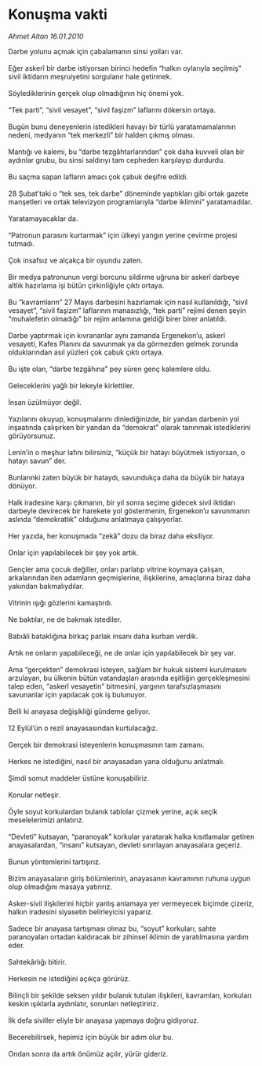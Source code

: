 # Konuşma vakti

*Ahmet Altan 16.01.2010*

<div class="taraf_structure_2col_1zq">
<div class="margen_n">



 <p>Darbe yolunu açmak için çabalamanın sinsi yolları var. <br/><br/>Eğer askerî bir darbe istiyorsan birinci hedefin “halkın oylarıyla seçilmiş” sivil iktidarın meşruiyetini sorgulanır hale getirmek. <br/><br/>Söylediklerinin gerçek olup olmadığının hiç önemi yok. <br/><br/>“Tek parti”, “sivil vesayet”, “sivil faşizm” laflarını dökersin ortaya. <br/><br/>Bugün bunu deneyenlerin istedikleri havayı bir türlü yaratamamalarının nedeni, medyanın “tek merkezli” bir halden çıkmış olması. <br/><br/>Mantığı ve kalemi, bu “darbe tezgâhtarlarından” çok daha kuvveli olan bir aydınlar grubu, bu sinsi saldırıyı tam cepheden karşılayıp durdurdu. <br/><br/>Bu saçma sapan lafların amacı çok çabuk deşifre edildi. <br/><br/>28 Şubat’taki o “tek ses, tek darbe” döneminde yaptıkları gibi ortak gazete manşetleri ve ortak televizyon programlarıyla “darbe iklimini” yaratamadılar. <br/><br/>Yaratamayacaklar da. <br/><br/>“Patronun parasını kurtarmak” için ülkeyi yangın yerine çevirme projesi tutmadı. <br/><br/>Çok insafsız ve alçakça bir oyundu zaten. <br/><br/>Bir medya patronunun vergi borcunu sildirme uğruna bir askerî darbeye altlık hazırlama işi bütün çirkinliğiyle çıktı ortaya. <br/><br/>Bu “kavramların” 27 Mayıs darbesini hazırlamak için nasıl kullanıldığı, “sivil vesayet”, “sivil faşizm” laflarının manasızlığı, “tek parti” rejimi denen şeyin “muhalefetin olmadığı” bir rejim anlamına geldiği birer birer anlatıldı. <br/><br/>Darbe yaptırmak için kıvrananlar aynı zamanda Ergenekon’u, askerî vesayeti, Kafes Planını da savunmak ya da görmezden gelmek zorunda olduklarından asıl yüzleri çok çabuk çıktı ortaya. <br/><br/>Bu işte olan, “darbe tezgâhına” pey süren genç kalemlere oldu. <br/><br/>Geleceklerini yağlı bir lekeyle kirlettiler. <br/><br/>İnsan üzülmüyor değil. <br/><br/>Yazılarını okuyup, konuşmalarını dinlediğinizde, bir yandan darbenin yol inşaatında çalışırken bir yandan da “demokrat” olarak tanınmak istediklerini görüyorsunuz. <br/><br/>Lenin’in o meşhur lafını bilirsiniz, “küçük bir hatayı büyütmek istiyorsan, o hatayı savun” der. <br/><br/>Bunlarınki zaten büyük bir hataydı, savundukça daha da büyük bir hataya dönüyor. <br/><br/>Halk iradesine karşı çıkmanın, bir yıl sonra seçime gidecek sivil iktidarı darbeyle devirecek bir harekete yol göstermenin, Ergenekon’u savunmanın aslında “demokratlık” olduğunu anlatmaya çalışıyorlar. <br/><br/>Her yazıda, her konuşmada “zekâ” dozu da biraz daha eksiliyor. <br/><br/>Onlar için yapılabilecek bir şey yok artık. <br/><br/>Gençler ama çocuk değiller, onları parlatıp vitrine koymaya çalışan, arkalarından iten adamların geçmişlerine, ilişkilerine, amaçlarına biraz daha yakından bakmalıydılar. <br/><br/>Vitrinin ışığı gözlerini kamaştırdı. <br/><br/>Ne baktılar, ne de bakmak istediler. <br/><br/>Babıâli bataklığına birkaç parlak insanı daha kurban verdik. <br/><br/>Artık ne onların yapabileceği, ne de onlar için yapılabilecek bir şey var. <br/><br/>Ama “gerçekten” demokrasi isteyen, sağlam bir hukuk sistemi kurulmasını arzulayan, bu ülkenin bütün vatandaşları arasında eşitliğin gerçekleşmesini talep eden, “askerî vesayetin” bitmesini, yargının tarafsızlaşmasını savunanlar için yapılacak çok iş bulunuyor. <br/><br/>Belli ki anayasa değişikliği gündeme geliyor. <br/><br/>12 Eylül’ün o rezil anayasasından kurtulacağız. <br/><br/>Gerçek bir demokrasi isteyenlerin konuşmasının tam zamanı. <br/><br/>Herkes ne istediğini, nasıl bir anayasadan yana olduğunu anlatmalı. <br/><br/>Şimdi somut maddeler üstüne konuşabiliriz. <br/><br/>Konular netleşir. <br/><br/>Öyle soyut korkulardan bulanık tablolar çizmek yerine, açık seçik meselelerimizi anlatırız. <br/><br/>“Devleti” kutsayan, “paranoyak” korkular yaratarak halka kısıtlamalar getiren anayasalardan, “insanı” kutsayan, devleti sınırlayan anayasalara geçeriz. <br/><br/>Bunun yöntemlerini tartışırız. <br/><br/>Bizim anayasaların giriş bölümlerinin, anayasanın kavramının ruhuna uygun olup olmadığını masaya yatırırız. <br/><br/>Asker-sivil ilişkilerini hiçbir yanlış anlamaya yer vermeyecek biçimde çizeriz, halkın iradesini siyasetin belirleyicisi yaparız. <br/><br/>Sadece bir anayasa tartışması olmaz bu, “soyut” korkuları, sahte paranoyaları ortadan kaldıracak bir zihinsel iklimin de yaratılmasına yardım eder. <br/><br/>Sahtekârlığı bitirir. <br/><br/>Herkesin ne istediğini açıkça görürüz. <br/><br/>Bilinçli bir şekilde seksen yıldır bulanık tutulan ilişkileri, kavramları, korkuları keskin ışıklarla aydınlatır, sorunları netleştiririz. <br/><br/>İlk defa siviller eliyle bir anayasa yapmaya doğru gidiyoruz. <br/><br/>Becerebilirsek, hepimiz için büyük bir adım olur bu. <br/><br/>Ondan sonra da artık önümüz açılır, yürür gideriz.</p>
<br/>
<br/>
<br/>



<br/>


<div id="taraf_not">
</div>

</div>


</div>
